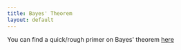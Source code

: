 ```yaml
---
title: Bayes' Theorem
layout: default
---
```


You can find a quick/rough primer on Bayes' theorem [here](/files/A%20Note%20on%20Bayes'%20Theorem%20v2.pdf)
